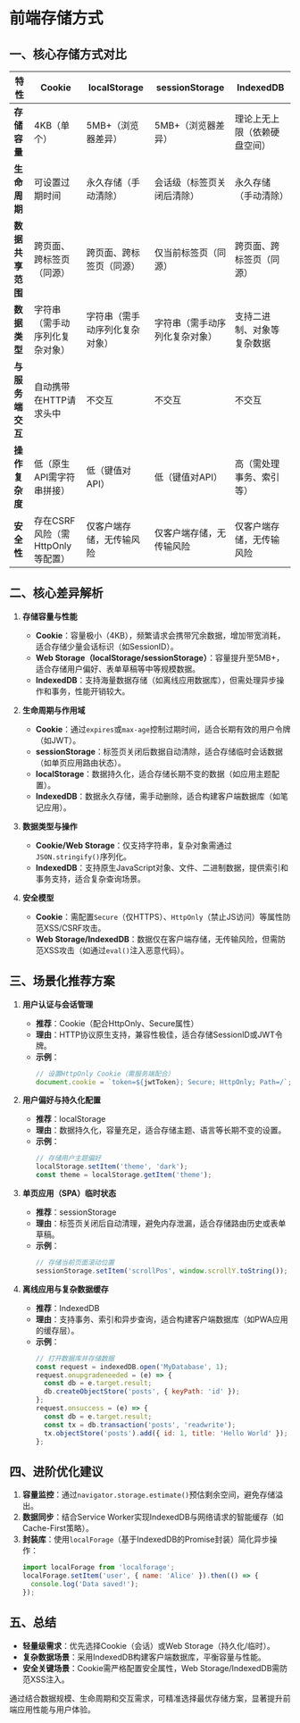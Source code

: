# 前端存储方式

## 一、核心存储方式对比
| **特性**     | **Cookie**             | **localStorage** | **sessionStorage** | **IndexedDB**  |
|------------|------------------------|------------------|--------------------|----------------|
| **存储容量**   | 4KB（单个）                | 5MB+（浏览器差异）      | 5MB+（浏览器差异）        | 理论上无上限（依赖硬盘空间） |
| **生命周期**   | 可设置过期时间                | 永久存储（手动清除）       | 会话级（标签页关闭后清除）      | 永久存储（手动清除）     |
| **数据共享范围** | 跨页面、跨标签页（同源）           | 跨页面、跨标签页（同源）     | 仅当前标签页（同源）         | 跨页面、跨标签页（同源）   |
| **数据类型**   | 字符串（需手动序列化复杂对象）        | 字符串（需手动序列化复杂对象）  | 字符串（需手动序列化复杂对象）    | 支持二进制、对象等复杂数据  |
| **与服务端交互** | 自动携带在HTTP请求头中          | 不交互              | 不交互                | 不交互            |
| **操作复杂度**  | 低（原生API需字符串拼接）         | 低（键值对API）        | 低（键值对API）          | 高（需处理事务、索引等）   |
| **安全性**    | 存在CSRF风险（需HttpOnly等配置） | 仅客户端存储，无传输风险     | 仅客户端存储，无传输风险       | 仅客户端存储，无传输风险   |

## 二、核心差异解析
1. **存储容量与性能**
    - **Cookie**：容量极小（4KB），频繁请求会携带冗余数据，增加带宽消耗，适合存储少量会话标识（如SessionID）。
    - **Web Storage（localStorage/sessionStorage）**：容量提升至5MB+，适合存储用户偏好、表单草稿等中等规模数据。
    - **IndexedDB**：支持海量数据存储（如离线应用数据库），但需处理异步操作和事务，性能开销较大。

2. **生命周期与作用域**
    - **Cookie**：通过`expires`或`max-age`控制过期时间，适合长期有效的用户令牌（如JWT）。
    - **sessionStorage**：标签页关闭后数据自动清除，适合存储临时会话数据（如单页应用路由状态）。
    - **localStorage**：数据持久化，适合存储长期不变的数据（如应用主题配置）。
    - **IndexedDB**：数据永久存储，需手动删除，适合构建客户端数据库（如笔记应用）。

3. **数据类型与操作**
    - **Cookie/Web Storage**：仅支持字符串，复杂对象需通过`JSON.stringify()`序列化。
    - **IndexedDB**：支持原生JavaScript对象、文件、二进制数据，提供索引和事务支持，适合复杂查询场景。

4. **安全模型**
    - **Cookie**：需配置`Secure`（仅HTTPS）、`HttpOnly`（禁止JS访问）等属性防范XSS/CSRF攻击。
    - **Web Storage/IndexedDB**：数据仅在客户端存储，无传输风险，但需防范XSS攻击（如通过`eval()`注入恶意代码）。

## 三、场景化推荐方案
1. **用户认证与会话管理**
    - **推荐**：Cookie（配合HttpOnly、Secure属性）
    - **理由**：HTTP协议原生支持，兼容性极佳，适合存储SessionID或JWT令牌。
    - **示例**：
      ```javascript
      // 设置HttpOnly Cookie（需服务端配合）
      document.cookie = `token=${jwtToken}; Secure; HttpOnly; Path=/`;
      ```

2. **用户偏好与持久化配置**
    - **推荐**：localStorage
    - **理由**：数据持久化，容量充足，适合存储主题、语言等长期不变的设置。
    - **示例**：
      ```javascript
      // 存储用户主题偏好
      localStorage.setItem('theme', 'dark');
      const theme = localStorage.getItem('theme');
      ```

3. **单页应用（SPA）临时状态**
    - **推荐**：sessionStorage
    - **理由**：标签页关闭后自动清理，避免内存泄漏，适合存储路由历史或表单草稿。
    - **示例**：
      ```javascript
      // 存储当前页面滚动位置
      sessionStorage.setItem('scrollPos', window.scrollY.toString());
      ```

4. **离线应用与复杂数据缓存**
    - **推荐**：IndexedDB
    - **理由**：支持事务、索引和异步查询，适合构建客户端数据库（如PWA应用的缓存层）。
    - **示例**：
      ```javascript
      // 打开数据库并存储数据
      const request = indexedDB.open('MyDatabase', 1);
      request.onupgradeneeded = (e) => {
        const db = e.target.result;
        db.createObjectStore('posts', { keyPath: 'id' });
      };
      request.onsuccess = (e) => {
        const db = e.target.result;
        const tx = db.transaction('posts', 'readwrite');
        tx.objectStore('posts').add({ id: 1, title: 'Hello World' });
      };
      ```

## 四、进阶优化建议
1. **容量监控**：通过`navigator.storage.estimate()`预估剩余空间，避免存储溢出。
2. **数据同步**：结合Service Worker实现IndexedDB与网络请求的智能缓存（如Cache-First策略）。
3. **封装库**：使用`localForage`（基于IndexedDB的Promise封装）简化异步操作：
   ```javascript
   import localForage from 'localforage';
   localForage.setItem('user', { name: 'Alice' }).then(() => {
     console.log('Data saved!');
   });
   ```

## 五、总结
- **轻量级需求**：优先选择Cookie（会话）或Web Storage（持久化/临时）。
- **复杂数据场景**：采用IndexedDB构建客户端数据库，平衡容量与性能。
- **安全关键场景**：Cookie需严格配置安全属性，Web Storage/IndexedDB需防范XSS注入。

通过结合数据规模、生命周期和交互需求，可精准选择最优存储方案，显著提升前端应用性能与用户体验。